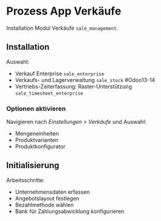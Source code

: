 # Prozess App Verkäufe
Installation Modul Verkäufe `sale_management`.

## Installation

Auswahl:
* Verkauf Enterprise `sale_enterprise`
* Verkaufs- und Lagerverwaltung `sale_stock` #Odoo13-14 
* Vertriebs-Zeiterfassung: Raster-Unterstützung `sale_timesheet_enterprise`

### Optionen aktivieren

Navigieren nach *Einstellungen > Verkäufe* und Auswahl:
* Mengeneinheiten
* Produktvarianten
* Produktkonfigurator

## Initialisierung

Arbeitsschritte:
* Unternehmensdaten erfassen
* Angebotslayout festlegen
* Bezahlmethode wählen
* Bank für Zahlungsabwicklung konfigurieren